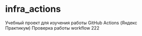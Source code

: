 # infra_actions
Учебный проект для изучения работы GitHub Actions (Яндекс Практикум)
Проверка работы workflow 
222